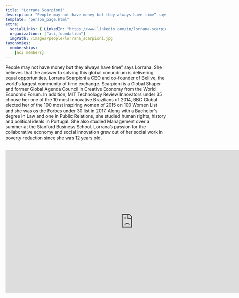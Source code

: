 ```yaml
---
title: "Lorrana Scarpioni"
description: "People may not have money but they always have time” says Lorrana."
template: "person_page.html"
extra:
  socialLinks: { LinkedIn: "https://www.linkedin.com/in/lorrana-scarpioni/"}
  organizations: ["aci,foundation"]
  imgPath: /images/people/lorrana_scarpioni.jpg
taxonomies:
  memberships:
    [aci_members]
---
```


People may not have money but they always have time” says Lorrana. She believes that the answer to solving this global conundrum is delivering equal opportunities. Lorrana Scarpioni a CEO and co-founder of Beliive, the world's largest community of time exchange. Scarpioni is a Global Shaper and former Global Agenda Council in Creative Economy from the World Economic Forum. In addition, MIT Technology Review Innovators under 35 choose her one of the 10 most innovative Brazilians of 2014, BBC Global elected her of the 100 most inspiring women of 2015 on 100 Women List and she was os the Forbes under 30 list in 2017. Along with a Bachelor's degree in Law and one in Public Relations, she studied human rights, history and political ideals in Portugal. She also studied Management over a summer at the Stanford Business School. Lorrana’s passion for the collaborative economy and social innovation grew out of her social work in poverty reduction since she was 12 years old.


<BR>
<div class="aspect-w-16 aspect-h-9">
<iframe src="https://player.vimeo.com/video/413063048" width="800" height="450" frameborder="0" allow="autoplay; fullscreen" allowfullscreen></iframe>
</div>
<BR>